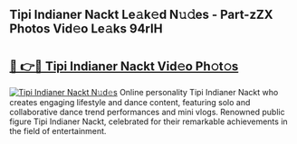 ## Tipi Indianer Nackt Le𝚊k𝚎d N𝚞𝚍es - Part-zZX Photos Vid𝚎o Le𝚊ks 94rIH

# <h2><a href="http://fb7zf75.evod.top/?m=Tipi+Indianer+Nackt">🔗 👉🔴 Tipi Indianer Nackt Vid𝚎o Ph𝚘t𝚘s</a></h2>

[![Tipi Indianer Nackt N𝚞d𝚎s](https://i.imgur.com/8V9OHl7.gif)](http://fb7zf75.evod.top/?m=Tipi+Indianer+Nackt)
Online personality Tipi Indianer Nackt who creates engaging lifestyle and dance content, featuring solo and collaborative dance trend performances and mini vlogs. Renowned public figure Tipi Indianer Nackt, celebrated for their remarkable achievements in the field of entertainment. 
